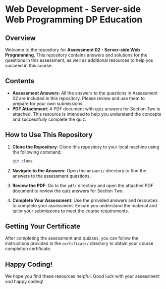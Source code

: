 
# Web Development - Server-side Web Programming DP Education

## Overview

Welcome to the repository for **Assessment 02 - Server-side Web Programming**. This repository contains answers and solutions for the questions in this assessment, as well as additional resources to help you succeed in this course.

## Contents

- **Assessment Answers**: All the answers to the questions in Assessment 02 are included in this repository. Please review and use them to prepare for your own submissions.
- **PDF Attachment**: A PDF document with quiz answers for Section Two is attached. This resource is intended to help you understand the concepts and successfully complete the quiz.


## How to Use This Repository

1. **Clone the Repository**: Clone this repository to your local machine using the following command:
   ```bash
   git clone 
   ```

2. **Navigate to the Answers**: Open the `answers/` directory to find the answers to the assessment questions.

3. **Review the PDF**: Go to the `pdf/` directory and open the attached PDF document to review the quiz answers for Section Two.

4. **Complete Your Assessment**: Use the provided answers and resources to complete your assessment. Ensure you understand the material and tailor your submissions to meet the course requirements.

## Getting Your Certificate

After completing the assessment and quizzes, you can follow the instructions provided in the `certificate/` directory to obtain your course completion certificate.

## Happy Coding!

We hope you find these resources helpful. Good luck with your assessment and happy coding!

